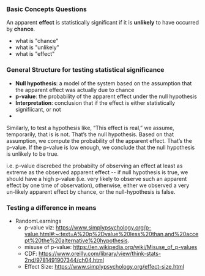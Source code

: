 ### Basic Concepts Questions

An apparent **effect** is statistically significant if it is **unlikely** to have occurred by **chance**.

- what is "chance"
- what is "unlikely"
- what is "effect"

### General Structure for testing statistical significance

- **Null hypothesis**: a model of the system based on the assumption that the apparent effect was actually due to chance
- **p-value**: the probability of the apparent effect under the null hypothesis
- **Interpretation**: conclusion that if the effect is either statistically signifiicant, or not
- 
Similarly, to test a hypothesis like, “This effect is real,” we assume, temporarily, that is is not. That’s the null hypothesis. Based on that assumption,
we compute the probability of the apparent effect. That’s the p-value. If the p-value is low enough, we conclude that the null hypothesis is unlikely to
be true.

i.e. p-value discrebed the probabilty of observing an effect at least as extreme as the observed apparent effect -- if null hypothesis is true, we should have a high p-value (i.e. very likely to observe such an apparent effect by one time of observation), otherwise, either we observed a very un-likely apparent effect by chance, or the null-hypothesis is false.

### Testing a difference in means


- RandomLearnings
  - p-value viz: https://www.simplypsychology.org/p-value.html#:~:text=A%20p%2Dvalue%20less%20than,and%20accept%20the%20alternative%20hypothesis.
  - misuse of p-value: https://en.wikipedia.org/wiki/Misuse_of_p-values
  - CDF: https://www.oreilly.com/library/view/think-stats-2nd/9781491907344/ch04.html
  - Effect Size: https://www.simplypsychology.org/effect-size.html
